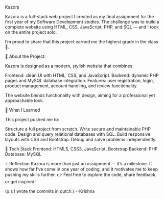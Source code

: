 Kazora


Kazora is a full–stack web project I created as my final assignment for the first year of my Software Development studies. The challenge was to build a complete website using HTML, CSS, JavaScript, PHP, and SQL — and I took on the entire project solo.

I’m proud to share that this project earned me the highest grade in the class 🎉.


🔎 About the Project:

Kazora is designed as a modern, stylish website that combines:

Frontend: clean UI with HTML, CSS, and JavaScript.
Backend: dynamic PHP pages and MySQL database integration.
Features: user registration, login, product management, account handling, and review functionality.

The website blends functionality with design, aiming for a professional yet approachable look.

🚀 What I Learned

This project pushed me to:

Structure a full project from scratch.
Write secure and maintainable PHP code.
Design and query relational databases with SQL.
Build responsive layouts with CSS and Bootstrap.
Debug and solve problems independently.


📂 Tech Stack
Frontend: HTML5, CSS3, JavaScript, Bootstrap
Backend: PHP
Database: MySQL

💡 Reflection
Kazora is more than just an assignment — it’s a milestone. It shows how far I’ve come in one year of coding, and it motivates me to keep pushing my skills further.
👉 Feel free to explore the code, share feedback, or get inspired!

(p.s I wrote the commits in dutch.)
--Krishna
